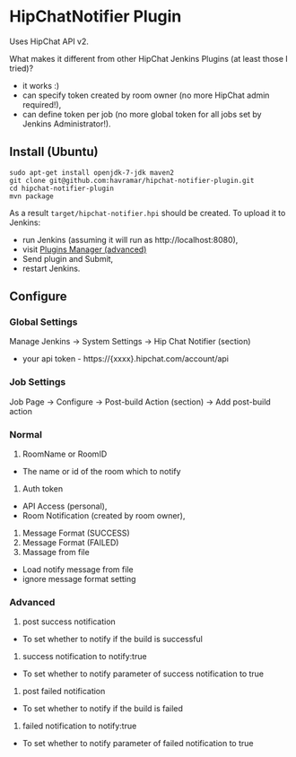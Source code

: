 # HipChatNotifier Plugin

Uses HipChat API v2.

What makes it different from other HipChat Jenkins Plugins (at least those I tried)?

* it works :)
* can specify token created by room owner (no more HipChat admin required!),
* can define token per job (no more global token for all jobs set by Jenkins Administrator!).

## Install (Ubuntu)

```
sudo apt-get install openjdk-7-jdk maven2
git clone git@github.com:havramar/hipchat-notifier-plugin.git
cd hipchat-notifier-plugin
mvn package
```

As a result `target/hipchat-notifier.hpi` should be created. To upload it to Jenkins:
* run Jenkins (assuming it will run as http://localhost:8080),
* visit [Plugins Manager (advanced)](http://localhost:8080/pluginManager/advanced)
* Send plugin and Submit,
* restart Jenkins.

## Configure

### Global Settings

Manage Jenkins -> System Settings -> Hip Chat Notifier (section)
  - your api token - https://{xxxx}.hipchat.com/account/api

### Job Settings

Job Page -> Configure -> Post-build Action (section) -> Add post-build action

### Normal

1. RoomName or RoomID
  - The name or id of the room which to notify
1. Auth token
  - API Access (personal),
  - Room Notification (created by room owner),
1. Message Format (SUCCESS)
1. Message Format (FAILED)
1. Massage from file
  - Load notify message from file
  - ignore message format setting

### Advanced

1. post success notification
  - To set whether to notify if the build is successful
1. success notification to notify:true
  - To set whether to notify parameter of success notification to true
1. post failed notification
  - To set whether to notify if the build is failed
1. failed notification to notify:true
  - To set whether to notify parameter of failed notification to true
